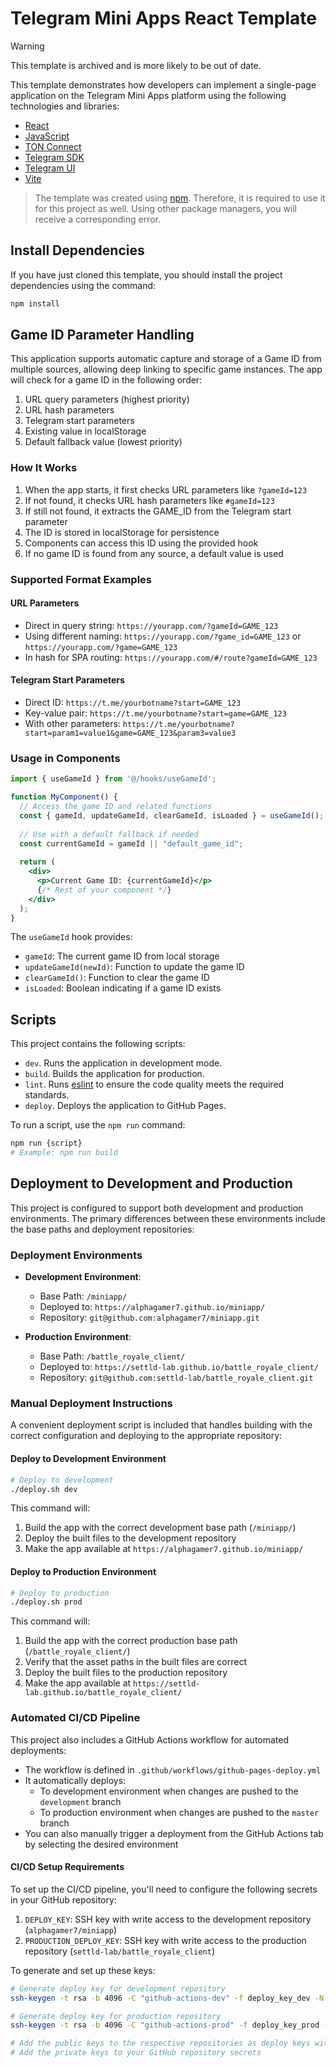 # Telegram Mini Apps React Template

> [!WARNING]
> This template is archived and is more likely to be out of date.

This template demonstrates how developers can implement a single-page application on the Telegram
Mini Apps platform using the following technologies and libraries:

- [React](https://react.dev/)
- [JavaScript](https://developer.mozilla.org/en-US/docs/Web/JavaScript)
- [TON Connect](https://docs.ton.org/develop/dapps/ton-connect/overview)
- [Telegram SDK](https://core.telegram.org/bots/webapps#initializing-mini-apps)
- [Telegram UI](https://github.com/Telegram-Mini-Apps/TelegramUI)
- [Vite](https://vitejs.dev/)

> The template was created using [npm](https://www.npmjs.com/). Therefore, it is required to use
> it for this project as well. Using other package managers, you will receive a corresponding error.

## Install Dependencies

If you have just cloned this template, you should install the project dependencies using the
command:

```Bash
npm install
```

## Game ID Parameter Handling

This application supports automatic capture and storage of a Game ID from multiple sources, allowing deep linking to specific game instances. The app will check for a game ID in the following order:

1. URL query parameters (highest priority)
2. URL hash parameters 
3. Telegram start parameters
4. Existing value in localStorage
5. Default fallback value (lowest priority)

### How It Works

1. When the app starts, it first checks URL parameters like `?gameId=123`
2. If not found, it checks URL hash parameters like `#gameId=123`
3. If still not found, it extracts the GAME_ID from the Telegram start parameter
4. The ID is stored in localStorage for persistence
5. Components can access this ID using the provided hook
6. If no game ID is found from any source, a default value is used

### Supported Format Examples

#### URL Parameters
- Direct in query string: `https://yourapp.com/?gameId=GAME_123`
- Using different naming: `https://yourapp.com/?game_id=GAME_123` or `https://yourapp.com/?game=GAME_123`
- In hash for SPA routing: `https://yourapp.com/#/route?gameId=GAME_123`

#### Telegram Start Parameters
- Direct ID: `https://t.me/yourbotname?start=GAME_123`
- Key-value pair: `https://t.me/yourbotname?start=game=GAME_123`
- With other parameters: `https://t.me/yourbotname?start=param1=value1&game=GAME_123&param3=value3`

### Usage in Components

```jsx
import { useGameId } from '@/hooks/useGameId';

function MyComponent() {
  // Access the game ID and related functions
  const { gameId, updateGameId, clearGameId, isLoaded } = useGameId();
  
  // Use with a default fallback if needed
  const currentGameId = gameId || "default_game_id";
  
  return (
    <div>
      <p>Current Game ID: {currentGameId}</p>
      {/* Rest of your component */}
    </div>
  );
}
```

The `useGameId` hook provides:
- `gameId`: The current game ID from local storage
- `updateGameId(newId)`: Function to update the game ID
- `clearGameId()`: Function to clear the game ID
- `isLoaded`: Boolean indicating if a game ID exists

## Scripts

This project contains the following scripts:

- `dev`. Runs the application in development mode.
- `build`. Builds the application for production.
- `lint`. Runs [eslint](https://eslint.org/) to ensure the code quality meets the required
  standards.
- `deploy`. Deploys the application to GitHub Pages.

To run a script, use the `npm run` command:

```Bash
npm run {script}
# Example: npm run build
```

## Deployment to Development and Production

This project is configured to support both development and production environments. The primary differences between these environments include the base paths and deployment repositories:

### Deployment Environments

- **Development Environment**:
  - Base Path: `/miniapp/`
  - Deployed to: `https://alphagamer7.github.io/miniapp/`
  - Repository: `git@github.com:alphagamer7/miniapp.git`

- **Production Environment**:
  - Base Path: `/battle_royale_client/`
  - Deployed to: `https://settld-lab.github.io/battle_royale_client/`
  - Repository: `git@github.com:settld-lab/battle_royale_client.git`

### Manual Deployment Instructions

A convenient deployment script is included that handles building with the correct configuration and deploying to the appropriate repository:

#### Deploy to Development Environment

```bash
# Deploy to development
./deploy.sh dev
```

This command will:
1. Build the app with the correct development base path (`/miniapp/`)
2. Deploy the built files to the development repository
3. Make the app available at `https://alphagamer7.github.io/miniapp/`

#### Deploy to Production Environment

```bash
# Deploy to production
./deploy.sh prod
```

This command will:
1. Build the app with the correct production base path (`/battle_royale_client/`)
2. Verify that the asset paths in the built files are correct
3. Deploy the built files to the production repository
4. Make the app available at `https://settld-lab.github.io/battle_royale_client/`

### Automated CI/CD Pipeline

This project also includes a GitHub Actions workflow for automated deployments:

- The workflow is defined in `.github/workflows/github-pages-deploy.yml`
- It automatically deploys:
  - To development environment when changes are pushed to the `development` branch
  - To production environment when changes are pushed to the `master` branch
- You can also manually trigger a deployment from the GitHub Actions tab by selecting the desired environment

#### CI/CD Setup Requirements

To set up the CI/CD pipeline, you'll need to configure the following secrets in your GitHub repository:

1. `DEPLOY_KEY`: SSH key with write access to the development repository (`alphagamer7/miniapp`)
2. `PRODUCTION_DEPLOY_KEY`: SSH key with write access to the production repository (`settld-lab/battle_royale_client`)

To generate and set up these keys:

```bash
# Generate deploy key for development repository
ssh-keygen -t rsa -b 4096 -C "github-actions-dev" -f deploy_key_dev -N ""

# Generate deploy key for production repository
ssh-keygen -t rsa -b 4096 -C "github-actions-prod" -f deploy_key_prod -N ""

# Add the public keys to the respective repositories as deploy keys with write access
# Add the private keys to your GitHub repository secrets
```